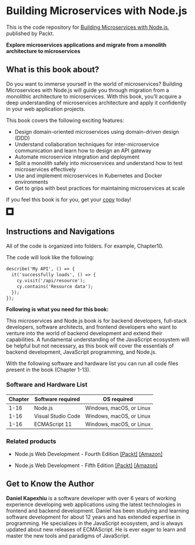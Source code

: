 # Building Microservices with Node.js

<a href="https://www.packtpub.com/product/building-microservices-with-nodejs/9781838985936"><img src="https://content.packt.com/B14980/cover_image_small.jpg" alt="" height="256px" align="right"></a>

This is the code repository for [Building Microservices with Node.js](https://www.packtpub.com/product/building-microservices-with-nodejs/9781838985936), published by Packt.

**Explore microservices applications and migrate from a monolith architecture to microservices**

## What is this book about?
Do you want to immerse yourself in the world of microservices? Building Microservices with Node.js will guide you through migration from a monolithic architecture to microservices. With this book, you’ll acquire a deep understanding of microservices architecture and apply it confidently in your web application projects.
	
This book covers the following exciting features:
* Design domain-oriented microservices using domain-driven design (DDD)
* Understand collaboration techniques for inter-microservice communication and learn how to design an API gateway
* Automate microservice integration and deployment
* Split a monolith safely into microservices and understand how to test microservices effectively
* Use and implement microservices in Kubernetes and Docker environments
* Get to grips with best practices for maintaining microservices at scale

If you feel this book is for you, get your [copy](https://www.amazon.com/dp/183898593X) today! 

<a href="https://www.packtpub.com/?utm_source=github&utm_medium=banner&utm_campaign=GitHubBanner"><img src="https://raw.githubusercontent.com/PacktPublishing/GitHub/master/GitHub.png" 
alt="https://www.packtpub.com/" border="5" /></a>


## Instructions and Navigations
All of the code is organized into folders. For example, Chapter10.

The code will look like the following:
```
describe('My API', () => {
  it('successfully loads', () => {
    cy.visit('/api/resource');
    cy.contains('Resource data');
  });
});
```

**Following is what you need for this book:**

This microservices and Node.js book is for backend developers, full-stack developers, software architects, and frontend developers who want to venture into the world of backend development and extend their capabilities. A fundamental understanding of the JavaScript ecosystem will be helpful but not necessary, as this book will cover the essentials of backend development, JavaScript programming, and Node.js.

With the following software and hardware list you can run all code files present in the book (Chapter 1-13).

### Software and Hardware List

| Chapter  | Software required    | OS required                      |
| -------- | ---------------------| ---------------------------------|
| 1-16     | Node.js              | Windows, macOS, or Linux         |
| 1-16     | Visual Studio Code   | Windows, macOS, or Linux         |
| 1-16     | ECMAScript 11        | Windows, macOS, or Linux         |


### Related products <Other books you may enjoy>
* Node.js Web Development - Fourth Edition [[Packt]](https://www.packtpub.com/product/nodejs-web-development-fourth-edition/9781788626859) [[Amazon]](https://www.amazon.in/dp/1788626850)

* Node.js Web Development - Fifth Edition [[Packt]](https://www.packtpub.com/product/nodejs-web-development-fifth-edition/9781838987572) [[Amazon]](https://www.amazon.in/dp/1838987576)

## Get to Know the Author
**Daniel Kapexhiu**
 is a software developer with over 6 years of working experience developing web applications using the latest technologies in frontend and backend development. Daniel has been studying and learning software development for about 12 years and has extended expertise in programming. He specializes in the JavaScript ecosystem, and is always updated about new releases of ECMAScript. He is ever eager to learn and master the new tools and paradigms of JavaScript.
